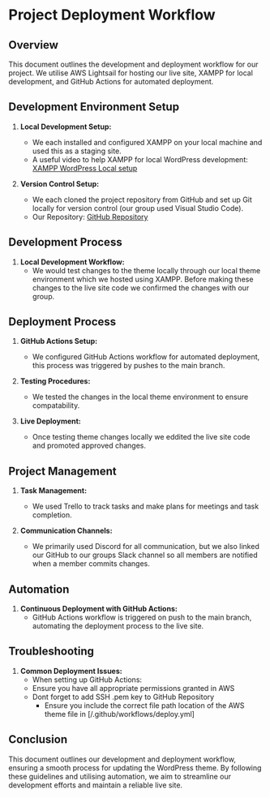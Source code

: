# Project Deployment Workflow

## Overview
This document outlines the development and deployment workflow for our project. We utilise AWS Lightsail for hosting our live site, XAMPP for local development, and GitHub Actions for automated deployment.

## Development Environment Setup
1. **Local Development Setup:**
   - We each installed and configured XAMPP on your local machine and used this as a staging site. 
   - A useful video to help XAMPP for local WordPress development: [XAMPP WordPress Local setup](https://www.youtube.com/watch?v=XkKadPcPFT4&t=6s&ab_channel=GeekyScript)

2. **Version Control Setup:**
   - We each cloned the project repository from GitHub and set up Git locally for version control (our group used Visual Studio Code). 
   - Our Repository: [GitHub Repository](https://github.com/yourusername/yourrepository)

## Development Process
1. **Local Development Workflow:**
   - We would test changes to the theme locally through our local theme environment which we hosted using XAMPP. Before making these changes to the live site code we confirmed the changes with our group.
   

## Deployment Process
1. **GitHub Actions Setup:**
   - We configured GitHub Actions workflow for automated deployment, this process was triggered by pushes to the main branch.   
   
3. **Testing Procedures:**
   - We tested the changes in the local theme environment to ensure compatability.
   
4. **Live Deployment:**
   - Once testing theme changes locally we eddited the live site code and promoted approved changes.

## Project Management
1. **Task Management:**
   - We used Trello to track tasks and make plans for meetings and task completion.
   
2. **Communication Channels:**
   - We primarily used Discord for all communication, but we also linked our GitHub to our groups Slack channel so all members are notified when a member commits changes.

## Automation
1. **Continuous Deployment with GitHub Actions:**
   - GitHub Actions workflow is triggered on push to the main branch, automating the deployment process to the live site.
   
## Troubleshooting
1. **Common Deployment Issues:**
   - When setting up GitHub Actions:
	- Ensure you have all appropriate permissions granted in AWS
	- Dont forget to add SSH .pem key to GitHub Repository 
        - Ensure you include the correct file path location of the AWS theme file in [/.github/workflows/deploy.yml]


## Conclusion
This document outlines our development and deployment workflow, ensuring a smooth process for updating the WordPress theme. By following these guidelines and utilising automation, we aim to streamline our development efforts and maintain a reliable live site.

